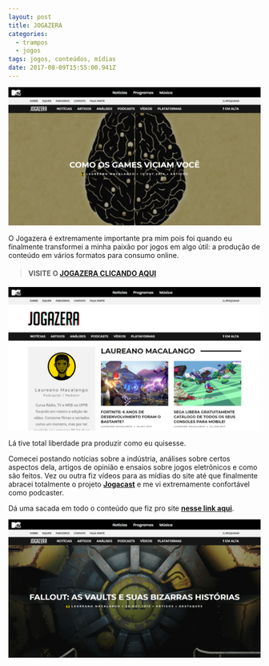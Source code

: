 ```yaml
---
layout: post
title: JOGAZERA
categories:
  - trampos
  - jogos
tags: jogos, conteúdos, mídias
date: 2017-08-09T15:55:00.941Z
---
```

![](/images/uploads/chrome_yosbprsclb.png)

O Jogazera é extremamente importante pra mim pois foi quando eu finalmente transformei a minha paixão por jogos em algo útil: a produção de conteúdo em vários formatos para consumo online.

> #### VISITE O [JOGAZERA CLICANDO AQUI](http://jogazera.com.br/)

![](/images/uploads/chrome_rrrrrjzt1h.png)

Lá tive total liberdade pra produzir como eu quisesse.

Comecei postando notícias sobre a indústria, análises sobre certos aspectos dela, artigos de opinião e ensaios sobre jogos eletrônicos e como são feitos. Vez ou outra fiz vídeos para as mídias do site até que finalmente abracei totalmente o projeto **[Jogacast](https://macalango.com/jogacast-becfc61ef78e)** e me vi extremamente confortável como podcaster.

Dá uma sacada em todo o conteúdo que fiz pro site **[nesse link aqui](http://jogazera.com.br/author/sophos/)**.

![](/images/uploads/chrome_hw88lkb410.png)